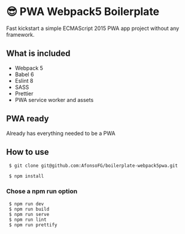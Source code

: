 # 😎 PWA Webpack5 Boilerplate

Fast kickstart a simple ECMAScript 2015 PWA app project without any framework.

## What is included
- Webpack 5
- Babel 6
- Eslint 8
- SASS
- Prettier
- PWA service worker and assets

## PWA ready
Already has everything needed to be a PWA

## How to use
```
 $ git clone git@github.com:AfonsoFG/boilerplate-webpack5pwa.git
```

```
 $ npm install
```

### Chose a npm run option
```
 $ npm run dev
 $ npm run build
 $ npm run serve
 $ npm run lint
 $ npm run prettify
 ```
